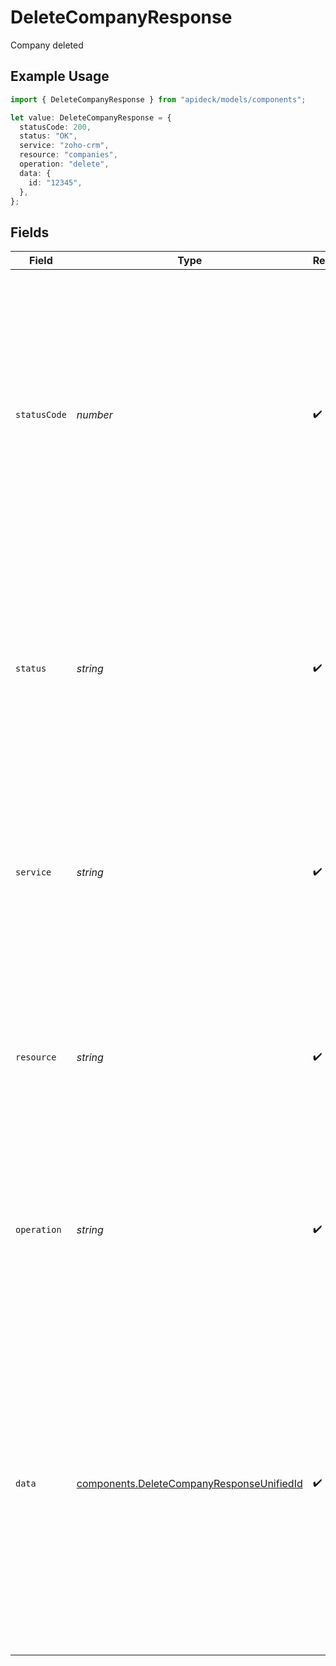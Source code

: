 # DeleteCompanyResponse

Company deleted

## Example Usage

```typescript
import { DeleteCompanyResponse } from "apideck/models/components";

let value: DeleteCompanyResponse = {
  statusCode: 200,
  status: "OK",
  service: "zoho-crm",
  resource: "companies",
  operation: "delete",
  data: {
    id: "12345",
  },
};
```

## Fields

| Field                                                                                                                                                                                                                                                                                                                                        | Type                                                                                                                                                                                                                                                                                                                                         | Required                                                                                                                                                                                                                                                                                                                                     | Description                                                                                                                                                                                                                                                                                                                                  | Example                                                                                                                                                                                                                                                                                                                                      |
| -------------------------------------------------------------------------------------------------------------------------------------------------------------------------------------------------------------------------------------------------------------------------------------------------------------------------------------------- | -------------------------------------------------------------------------------------------------------------------------------------------------------------------------------------------------------------------------------------------------------------------------------------------------------------------------------------------- | -------------------------------------------------------------------------------------------------------------------------------------------------------------------------------------------------------------------------------------------------------------------------------------------------------------------------------------------- | -------------------------------------------------------------------------------------------------------------------------------------------------------------------------------------------------------------------------------------------------------------------------------------------------------------------------------------------- | -------------------------------------------------------------------------------------------------------------------------------------------------------------------------------------------------------------------------------------------------------------------------------------------------------------------------------------------- |
| `statusCode`                                                                                                                                                                                                                                                                                                                                 | *number*                                                                                                                                                                                                                                                                                                                                     | :heavy_check_mark:                                                                                                                                                                                                                                                                                                                           | The HTTP response status code indicating the result of the delete operation. A status code of 200 confirms that the company record was successfully deleted from the CRM system. This integer value is crucial for error handling and validation of the operation's success.                                                                 | 200                                                                                                                                                                                                                                                                                                                                          |
| `status`                                                                                                                                                                                                                                                                                                                                     | *string*                                                                                                                                                                                                                                                                                                                                     | :heavy_check_mark:                                                                                                                                                                                                                                                                                                                           | A textual representation of the HTTP response status, such as 'OK' for a successful operation. This string provides a human-readable confirmation of the operation's outcome, complementing the status code.                                                                                                                                 | OK                                                                                                                                                                                                                                                                                                                                           |
| `service`                                                                                                                                                                                                                                                                                                                                    | *string*                                                                                                                                                                                                                                                                                                                                     | :heavy_check_mark:                                                                                                                                                                                                                                                                                                                           | The Apideck ID of the service provider that processed the delete request. This string helps identify which service handled the operation, especially useful in environments with multiple integrations.                                                                                                                                      | zoho-crm                                                                                                                                                                                                                                                                                                                                     |
| `resource`                                                                                                                                                                                                                                                                                                                                   | *string*                                                                                                                                                                                                                                                                                                                                     | :heavy_check_mark:                                                                                                                                                                                                                                                                                                                           | The name of the Unified API resource that was targeted by the delete operation. This string specifies the type of resource affected, ensuring clarity in multi-resource environments.                                                                                                                                                        | companies                                                                                                                                                                                                                                                                                                                                    |
| `operation`                                                                                                                                                                                                                                                                                                                                  | *string*                                                                                                                                                                                                                                                                                                                                     | :heavy_check_mark:                                                                                                                                                                                                                                                                                                                           | The specific operation performed, in this case, 'delete'. This string confirms the action taken on the resource, providing context within the API's operational log.                                                                                                                                                                         | delete                                                                                                                                                                                                                                                                                                                                       |
| `data`                                                                                                                                                                                                                                                                                                                                       | [components.DeleteCompanyResponseUnifiedId](../../models/components/deletecompanyresponseunifiedid.md)                                                                                                                                                                                                                                       | :heavy_check_mark:                                                                                                                                                                                                                                                                                                                           | This object contains details about the company record that was deleted. It serves as a confirmation of the deletion operation, ensuring that the specified company has been successfully removed from the CRM system. The object includes the unique identifier of the deleted resource, which is crucial for tracking and logging purposes. |                                                                                                                                                                                                                                                                                                                                              |